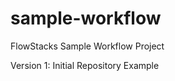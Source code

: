 sample-workflow
==================

FlowStacks Sample Workflow Project

Version 1:
Initial Repository Example
